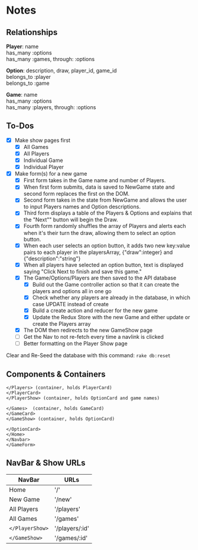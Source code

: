 Notes
=============


Relationships
-------------
**Player**: name  
has_many :options  
has_many :games, through: :options  

**Option**: description, draw, player_id, game_id  
belongs_to :player  
belongs_to :game  

**Game**: name  
has_many :options  
has_many :players, through: :options  

To-Dos
-----------
- [X] Make show pages first
  - [X] All Games
  - [X] All Players
  - [X] Individual Game
  - [X] Individual Player

- [X] Make form(s) for a new game
  - [X] First form takes in the Game name and number of Players.
  - [X] When first form submits, data is saved to NewGame state and second form replaces the first on the DOM.
  - [X] Second form takes in the state from NewGame and allows the user to input Players names and Option descriptions.
  - [X] Third form displays a table of the Players & Options and explains that the "Next"" button will begin the Draw.
  - [X] Fourth form randomly shuffles the array of Players and alerts each when it's their turn the draw, allowing them to select an option button.
  - [X] When each user selects an option button, it adds two new key:value pairs to each player in the playersArray, {"draw":integer} and {"description":"string"}
  - [X] When all players have selected an option button, text is displayed saying "Click Next to finish and save this game."
  - [X] The Game/Options/Players are then saved to the API database
    - [X] Build out the Game controller action so that it can create the players and options all in one go
    - [X] Check whether any players are already in the database, in which case UPDATE instead of create
    - [X] Build a create action and reducer for the new game  
    - [X] Update the Redux Store with the new Game and either update or create the Players array
  - [X] The DOM then redirects to the new GameShow page
  - [ ] Get the Nav to not re-fetch every time a navlink is clicked
  - [ ] Better formatting on the Player Show page

Clear and Re-Seed the database with this command: `rake db:reset`

Components & Containers
-----------------------
```
</Players> (container, holds PlayerCard)
</PlayerCard>
</PlayerShow> (container, holds OptionCard and game names)

</Games>  (container, holds GameCard)
</GameCard>
</GameShow> (container, holds OptionCard)

</OptionCard>
</Home>
</Navbar>
</GameForm>
```


NavBar & Show URLs
-------------------
| NavBar          | URLs          |
| --------------- | ------------- |
| Home            | '/'           |
| New Game        | '/new'        |
| All Players     | '/players'    |
| All Games       | '/games'      |
| `</PlayerShow>` | '/players/:id'|
| `</GameShow>`   | '/games/:id'  |
